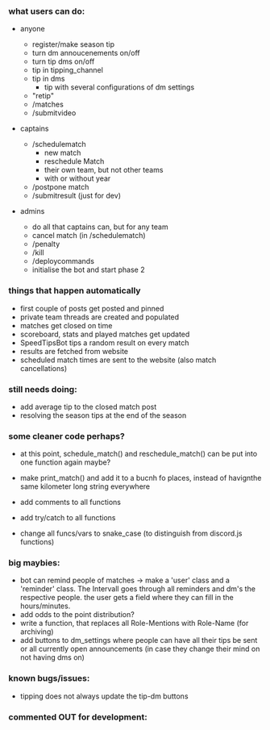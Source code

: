 


### what users can do:

- anyone
    - register/make season tip
    - turn dm annoucenements on/off
    - turn tip dms on/off
    - tip in tipping_channel
    - tip in dms
        - tip with several configurations of dm settings
    - "retip"
    - /matches
    - /submitvideo

- captains
    - /schedulematch
        - new match
        - reschedule Match
        - their own team, but not other teams
        - with or without year
    - /postpone match
    - /submitresult (just for dev)

- admins
    - do all that captains can, but for any team
    - cancel match (in /schedulematch)
    - /penalty
    - /kill
    - /deploycommands
    - initialise the bot and start phase 2


### things that happen automatically

- first couple of posts get posted and pinned
- private team threads are created and populated
- matches get closed on time
- scoreboard, stats and played matches get updated
- SpeedTipsBot tips a random result on every match
- results are fetched from website
- scheduled match times are sent to the website (also match cancellations)


### still needs doing:

- add average tip to the closed match post
- resolving the season tips at the end of the season



### some cleaner code perhaps?

- at this point, schedule_match() and reschedule_match() can be put into one function again maybe?

- make print_match() and add it to a bucnh fo places, instead of havignthe same kilometer long string everywhere

- add comments to all functions
- add try/catch to all functions
- change all funcs/vars to snake_case (to distinguish from discord.js functions)



### big maybies:

- bot can remind people of matches
    -> make a 'user' class and a 'reminder' class. The Intervall goes through all reminders and dm's the respective people. the user gets a field where they can fill in the hours/minutes.
- add odds to the point distribution?
- write a function, that replaces all Role-Mentions with Role-Name (for archiving)
- add buttons to dm_settings where people can have all their tips be sent or all currently open announcements (in case they change their mind on not having dms on)



### known bugs/issues:

- tipping does not always update the tip-dm buttons


### commented OUT for development: